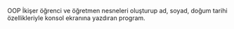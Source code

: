 OOP
İkişer öğrenci ve öğretmen nesneleri oluşturup ad, soyad, doğum tarihi özellikleriyle konsol ekranına yazdıran program.

